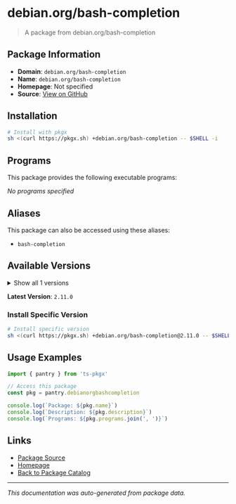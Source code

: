 # debian.org/bash-completion

> A package from debian.org/bash-completion

## Package Information

- **Domain**: `debian.org/bash-completion`
- **Name**: `debian.org/bash-completion`
- **Homepage**: Not specified
- **Source**: [View on GitHub](https://github.com/pkgxdev/pantry/tree/main/projects/debian.org/bash-completion/package.yml)

## Installation

```bash
# Install with pkgx
sh <(curl https://pkgx.sh) +debian.org/bash-completion -- $SHELL -i
```

## Programs

This package provides the following executable programs:

*No programs specified*

## Aliases

This package can also be accessed using these aliases:

- `bash-completion`

## Available Versions

<details>
<summary>Show all 1 versions</summary>

- `2.11.0`

</details>

**Latest Version**: `2.11.0`

### Install Specific Version

```bash
# Install specific version
sh <(curl https://pkgx.sh) +debian.org/bash-completion@2.11.0 -- $SHELL -i
```

## Usage Examples

```typescript
import { pantry } from 'ts-pkgx'

// Access this package
const pkg = pantry.debianorgbashcompletion

console.log(`Package: ${pkg.name}`)
console.log(`Description: ${pkg.description}`)
console.log(`Programs: ${pkg.programs.join(', ')}`)
```

## Links

- [Package Source](https://github.com/pkgxdev/pantry/tree/main/projects/debian.org/bash-completion/package.yml)
- [Homepage](#)
- [Back to Package Catalog](../package-catalog.md)

---

*This documentation was auto-generated from package data.*
